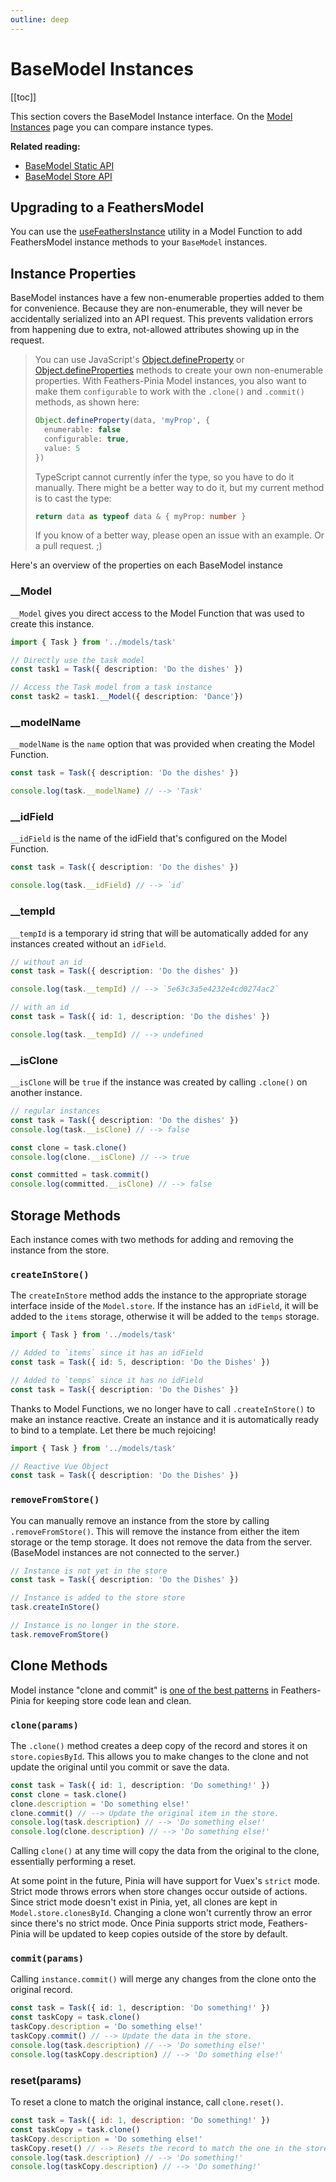 ```yaml
---
outline: deep
---
```


<script setup>
import Badge from '../components/Badge.vue'
import BlockQuote from '../components/BlockQuote.vue'
</script>

# BaseModel Instances

[[toc]]

This section covers the BaseModel Instance interface. On the [Model Instances](/guide/model-instances#compare-instance-apis)
page you can compare instance types.

**Related reading:**

- [BaseModel Static API](/guide/use-base-model)
- [BaseModel Store API](/guide/use-base-model-stores)

## Upgrading to a FeathersModel

You can use the [useFeathersInstance](/guide/model-functions-shared#usefeathersinstance) utility in a Model Function to
add FeathersModel instance methods to your `BaseModel` instances.

## Instance Properties

BaseModel instances have a few non-enumerable properties added to them for convenience. Because they are non-enumerable,
they will never be accidentally serialized into an API request. This prevents validation errors from happening due to
extra, not-allowed attributes showing up in the request.

<BlockQuote label="Define your own properties" type="details">

You can use JavaScript's [Object.defineProperty](https://developer.mozilla.org/en-US/docs/Web/JavaScript/Reference/Global_Objects/Object/defineProperty)
or [Object.defineProperties](https://developer.mozilla.org/en-US/docs/Web/JavaScript/Reference/Global_Objects/Object/defineProperties)
methods to create your own non-enumerable properties. With Feathers-Pinia Model instances, you also want to make them
`configurable` to work with the `.clone()` and `.commit()` methods, as shown here:

```ts
Object.defineProperty(data, 'myProp', {
  enumerable: false
  configurable: true,
  value: 5
})
```

TypeScript cannot currently infer the type, so you have to do it manually. There might be a better way to do it, but my
current method is to cast the type:

```ts
return data as typeof data & { myProp: number }
```

If you know of a better way, please open an issue with an example. Or a pull request. ;)

</BlockQuote>

Here's an overview of the properties on each BaseModel instance

### __Model

`__Model` gives you direct access to the Model Function that was used to create this instance.

```ts
import { Task } from '../models/task'

// Directly use the task model
const task1 = Task({ description: 'Do the dishes' })

// Access the Task model from a task instance
const task2 = task1.__Model({ description: 'Dance'})
```

### __modelName

`__modelName` is the `name` option that was provided when creating the Model Function.

```ts
const task = Task({ description: 'Do the dishes' })

console.log(task.__modelName) // --> 'Task'
```

### __idField

`__idField` is the name of the idField that's configured on the Model Function.

```ts
const task = Task({ description: 'Do the dishes' })

console.log(task.__idField) // --> `id`
```

### __tempId

`__tempId` is a temporary id string that will be automatically added for any instances created without an `idField`.

```ts
// without an id
const task = Task({ description: 'Do the dishes' })

console.log(task.__tempId) // --> `5e63c3a5e4232e4cd0274ac2`
```

```ts
// with an id
const task = Task({ id: 1, description: 'Do the dishes' })

console.log(task.__tempId) // --> undefined
```

### __isClone

`__isClone` will be `true` if the instance was created by calling `.clone()` on another instance.

```ts
// regular instances
const task = Task({ description: 'Do the dishes' })
console.log(task.__isClone) // --> false

const clone = task.clone()
console.log(clone.__isClone) // --> true

const committed = task.commit()
console.log(committed.__isClone) // --> false
```

## Storage Methods

Each instance comes with two methods for adding and removing the instance from the store.

### `createInStore()`

The `createInStore` method adds the instance to the appropriate storage interface inside of the `Model.store`. If the
instance has an `idField`, it will be added to the `items` storage, otherwise it will be added to the `temps` storage.

```ts
import { Task } from '../models/task'

// Added to `items` since it has an idField
const task = Task({ id: 5, description: 'Do the Dishes' })

// Added to `temps` since it has no idField
const task = Task({ description: 'Do the Dishes' })
```

Thanks to Model Functions, we no longer have to call `.createInStore()` to make an instance reactive. Create an instance
and it is automatically ready to bind to a template. Let there be much rejoicing!

```ts
import { Task } from '../models/task'

// Reactive Vue Object
const task = Task({ description: 'Do the Dishes' })
```

### `removeFromStore()`

You can manually remove an instance from the store by calling `.removeFromStore()`. This will remove the instance from
either the item storage or the temp storage. It does not remove the data from the server. (BaseModel instances are not
connected to the server.)

```ts
// Instance is not yet in the store
const task = Task({ description: 'Do the Dishes' })

// Instance is added to the store store
task.createInStore()

// Instance is no longer in the store.
task.removeFromStore()
```

## Clone Methods

Model instance "clone and commit" is [one of the best patterns](/guide/common-patterns.html#clone-and-commit-pattern) in
Feathers-Pinia for keeping store code lean and clean.

### `clone(params)`

The `.clone()` method creates a deep copy of the record and stores it on `store.copiesById`. This allows you to make
changes to the clone and not update the original until you commit or save the data.

```ts
const task = Task({ id: 1, description: 'Do something!' })
const clone = task.clone()
clone.description = 'Do something else!'
clone.commit() // --> Update the original item in the store.
console.log(task.description) // --> 'Do something else!'
console.log(clone.description) // --> 'Do something else!'
```

Calling `clone()` at any time will copy the data from the original to the clone, essentially performing a reset.

At some point in the future, Pinia will have support for Vuex's `strict` mode. Strict mode throws errors when store
changes occur outside of actions. Since strict mode doesn't exist in Pinia, yet, all clones are kept in
`Model.store.clonesById`. Changing a clone won't currently throw an error since there's no strict mode. Once Pinia
supports strict mode, Feathers-Pinia will be updated to keep copies outside of the store by default.

### `commit(params)`

Calling `instance.commit()` will merge any changes from the clone onto the original record.

```ts
const task = Task({ id: 1, description: 'Do something!' })
const taskCopy = task.clone()
taskCopy.description = 'Do something else!'
taskCopy.commit() // --> Update the data in the store.
console.log(task.description) // --> 'Do something else!'
console.log(taskCopy.description) // --> 'Do something else!'
```

### reset(params)

To reset a clone to match the original instance, call `clone.reset()`.

```js
const task = Task({ id: 1, description: 'Do something!' })
const taskCopy = task.clone()
taskCopy.description = 'Do something else!'
taskCopy.reset() // --> Resets the record to match the one in the store.
console.log(task.description) // --> 'Do something!'
console.log(taskCopy.description) // --> 'Do something!'
```

